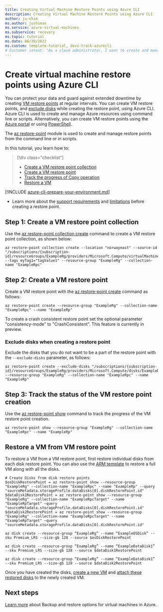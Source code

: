 ```yaml
---
title: Creating Virtual Machine Restore Points using Azure CLI
description: Creating Virtual Machine Restore Points using Azure CLI
author: ju-shim
ms.author: jushiman
ms.service: azure-virtual-machines
ms.subservice: recovery
ms.topic: tutorial
ms.date: 06/30/2022
ms.custom: template-tutorial, devx-track-azurecli
# Customer intent: "As a cloud administrator, I want to create and manage virtual machine restore points using command line tools, so that I can automate the backup process and ensure data protection against potential downtime."
---
```



# Create virtual machine restore points using Azure CLI

You can protect your data and guard against extended downtime by creating [VM restore points](virtual-machines-create-restore-points.md#about-vm-restore-points) at regular intervals. You can create VM restore points, and [exclude disks](#exclude-disks-when-creating-a-restore-point) while creating the restore point, using Azure CLI. Azure CLI is used to create and manage Azure resources using command line or scripts. Alternatively, you can create VM restore points using the [Azure portal](virtual-machines-create-restore-points-portal.md) or using [PowerShell](virtual-machines-create-restore-points-powershell.md).

The [az restore-point](/cli/azure/restore-point) module is used to create and manage restore points from the command line or in scripts.

In this tutorial, you learn how to:

> [!div class="checklist"]
> * [Create a VM restore point collection](#step-1-create-a-vm-restore-point-collection)
> * [Create a VM restore point](#step-2-create-a-vm-restore-point)
> * [Track the progress of Copy operation](#step-3-track-the-status-of-the-vm-restore-point-creation)
> * [Restore a VM](#restore-a-vm-from-vm-restore-point)

[!INCLUDE [azure-cli-prepare-your-environment.md](~/reusable-content/azure-cli/azure-cli-prepare-your-environment.md)]
- Learn more about the [support requirements](concepts-restore-points.md) and [limitations](virtual-machines-create-restore-points.md#limitations) before creating a restore point.

## Step 1: Create a VM restore point collection

Use the [az restore-point collection create](/cli/azure/restore-point/collection#az-restore-point-collection-create) command to create a VM restore point collection, as shown below:
```
az restore-point collection create --location "norwayeast" --source-id "/subscriptions/{subscription-id}/resourceGroups/ExampleRg/providers/Microsoft.Compute/virtualMachines/ExampleVM" --tags myTag1="tagValue1" --resource-group "ExampleRg" --collection-name "ExampleRpc"
```
## Step 2: Create a VM restore point

Create a VM restore point with the [az restore-point create](/cli/azure/restore-point#az-restore-point-create) command as follows:

```
az restore-point create --resource-group "ExampleRg" --collection-name "ExampleRpc" --name "ExampleRp"
```
To create a crash consistent restore point set the optional parameter "consistency-mode" to "CrashConsistent". This feature is currently in preview.

### Exclude disks when creating a restore point
Exclude the disks that you do not want to be a part of the restore point with the `--exclude-disks` parameter, as follows:
```
az restore-point create --exclude-disks "/subscriptions/{subscription-id}/resourceGroups/ExampleRg/providers/Microsoft.Compute/disks/ExampleDisk1" --resource-group "ExampleRg" --collection-name "ExampleRpc" --name "ExampleRp"
```
## Step 3: Track the status of the VM restore point creation
Use the [az restore-point show](/cli/azure/restore-point#az-restore-point-show) command to track the progress of the VM restore point creation.
```
az restore-point show --resource-group "ExampleRg" --collection-name "ExampleRpc" --name "ExampleRp"
```
## Restore a VM from VM restore point
To restore a VM from a VM restore point, first restore individual disks from each disk restore point. You can also use the [ARM template](https://github.com/Azure/Virtual-Machine-Restore-Points/blob/main/RestoreVMFromRestorePoint.json) to restore a full VM along with all the disks.
```
# Create Disks from disk restore points 
$osDiskRestorePoint = az restore-point show --resource-group "ExampleRg" --collection-name "ExampleRpc" --name "ExampleRp" --query "sourceMetadata.storageProfile.dataDisks[0].diskRestorePoint.id"
$dataDisk1RestorePoint = az restore-point show --resource-group "ExampleRg" --collection-name "ExampleRpcTarget" --name "ExampleRpTarget" –query "sourceMetadata.storageProfile.dataDisks[0].diskRestorePoint.id"
$dataDisk2RestorePoint = az restore-point show --resource-group "ExampleRg" --collection-name "ExampleRpcTarget" --name "ExampleRpTarget" –query "sourceMetadata.storageProfile.dataDisks[0].diskRestorePoint.id"
 
az disk create --resource-group “ExampleRg” --name “ExampleOSDisk” --sku Premium_LRS --size-gb 128 --source $osDiskRestorePoint

az disk create --resource-group “ExampleRg” --name “ExampleDataDisk1” --sku Premium_LRS --size-gb 128 --source $dataDisk1RestorePoint

az disk create --resource-group “ExampleRg” --name “ExampleDataDisk1” --sku Premium_LRS --size-gb 128 --source $dataDisk2RestorePoint
```
Once you have created the disks, [create a new VM](./scripts/create-vm-from-managed-os-disks.md) and [attach these restored disks](./linux/add-disk.md#attach-an-existing-disk) to the newly created VM.

## Next steps
[Learn more](./backup-recovery.md) about Backup and restore options for virtual machines in Azure.
